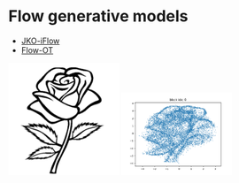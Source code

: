 # Flow generative models

- [JKO-iFlow](https://github.com/hamrel-cxu/JKO-iFlow)
- [Flow-OT](https://github.com/hamrel-cxu/FlowOT)

<img src="./img_rose.png" alt="rose image" width="200"/>

<img src="./assets/rose.png" alt="constructed rose" width="200"/>
